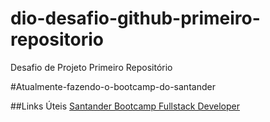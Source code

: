 # dio-desafio-github-primeiro-repositorio
Desafio de Projeto Primeiro Repositório

#Atualmente-fazendo-o-bootcamp-do-santander

##Links Úteis
[Santander Bootcamp Fullstack Developer](https://web.dio.me/track/33c858ab-35fb-4170-9193-a9eef8c2ba25)

